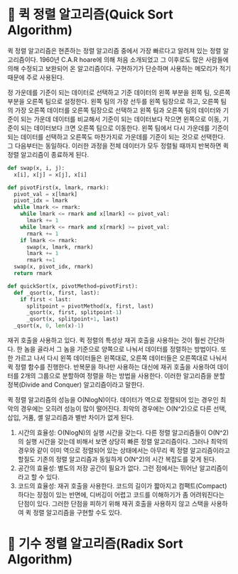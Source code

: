 # :deciduous_tree: 퀵 정렬 알고리즘(Quick Sort Algorithm)
퀵 정렬 알고리즘은 현존하는 정렬 알고리즘 중에서 가장 빠르다고 알려져 있는 정렬 알고리즘이다. 1960년 C.A.R hoare에 의해 처음 소개되었고 그 이후로도 많은 사람들에 의해 수정되고 보완되어 온 알고리즘이다. 구현하기가 단순하며 사용하는 메모리가 적기 때문에 주로 사용된다. 

정 가운데를 기준이 되는 데이터로 선택하고 기준 데이터의 왼쪽 부분을 왼쪽 팀, 오른쪽 부분을 오른쪽 팀으로 설정한다. 왼쪽 팀의 가장 선두를 왼쪽 팀장으로 하고, 오른쪽 팀의 가장 오른쪽 데이터를 오른쪽 팀장으로 선택하고 왼쪽 팀과 오른쪽 팀의 데이터와 기준이 되는 가운데 데이터를 비교해서 기준이 되는 데이터보다 작으면 왼쪽으로 이동, 기준이 되는 데이터보다 크면 오른쪽 팀으로 이동한다. 왼쪽 팀에서 다시 가운데를 기준이 되는 데이터를 선택하고 오른쪽도 마찬가지로 가운데를 기준이 되는 것으로 선택한다. 그 다음부터는 동일하다. 이러한 과정을 전체 데이터가 모두 정렬될 때까지 반복하면 퀵 정렬 알고리즘이 종료하게 된다.

```Python
def swap(x, i, j):
  x[i], x[j] = x[j], x[i]

def pivotFirst(x, lmark, rmark):
  pivot_val = x[lmark]
  pivot_idx = lmark
  while lmark <= rmark:
    while lmark <= rmark and x[lmark] <= pivot_val:
      lmark += 1
    while lmark <= rmark and x[rmark] >= pivot_val:
      rmark += 1
    if lmark <= rmark:
      swap(x, lmark, rmark)
      lmark += 1
      rmark +=1 
  swap(x, pivot_idx, rmark)
  return rmark

def quickSort(x, pivotMethod=pivotFirst):
  def _qsort(x, first, last):
    if first < last:
      splitpoint = pivotMethod(x, first, last)
      _qsort(x, first, splitpoint-1)
      _qsort(x, splitpoint+1, last)
  _qsort(x, 0, len(x)-1)
```

재귀 호출을 사용하고 있다. 퀵 정렬의 특성상 재귀 호출을 사용하는 것이 훨씬 간단하다. 한 놈을 골라서 그 놈을 기준으로 양쪽으로 나눠서 데이터를 정렬하는 방법이다. 또한 가르고 나서 다시 왼쪽 데이터들은 왼쪽대로, 오른쪽 데이터들은 오른쪽대로 나눠서 퀵 정렬 함수를 진행한다. 반복문을 하나만 사용하는 대신에 재귀 호출을 사용하여 데이터를 2개의 그룹으로 분할하여 정렬을 하는 방법을 사용한다. 이러한 알고리즘을 분할 정복(Divide and Conquer) 알고리즘이라고 말한다.

퀵 정렬 알고리즘의 성능을 O(NlogN)이다. 데이터가 역으로 정렬되어 있는 경우인 최악의 경우에는 오히려 성능이 많이 떨어진다. 최악의 경우에는 O(N^2)으로 다른 선택, 삽입, 거품, 셸 알고리즘과 별반 차이가 없게 된다.

1. 시간의 효율성: O(NlogN)의 실행 시간을 갖는다. 다른 정렬 알고리즘들이 O(N^2)의 실행 시간을 갖는데 비해서 보면 상당히 빠른 정렬 알고리즘이다. 그러나 최악의 경우와 같이 이미 역으로 정렬되어 있는 상태에서는 아무리 퀵 정렬 알고리즘이라고 할질도 기존의 정렬 알고리즘과 동일하게 O(N^2)의 시간 복잡도를 갖게 된다.
2. 공간의 효율성: 별도의 저장 공간이 필요가 없다. 그런 점에서는 뛰어난 알고리즘이라고 할 수 있다.
3. 코드의 효율성: 재귀 호출을 사용한다. 코드의 길이가 짧아지고 컴팩트(Compact)하다는 장점이 있는 반면에, 디버깅이 어렵고 코드를 이해하기가 좀 어려워진다는 단점이 있다. 그러한 단점을 피하기 위해 재귀 호출을 사용하지 않고 스택을 사용하여 퀵 정렬 알고리즘을 구현할 수도 있다.

# :evergreen_tree: 기수 정렬 알고리즘(Radix Sort Algorithm)
